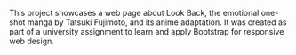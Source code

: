 This project showcases a web page about Look Back, the emotional one-shot manga by Tatsuki Fujimoto, and its anime adaptation. It was created as part of a university assignment to learn and apply Bootstrap for responsive web design.
